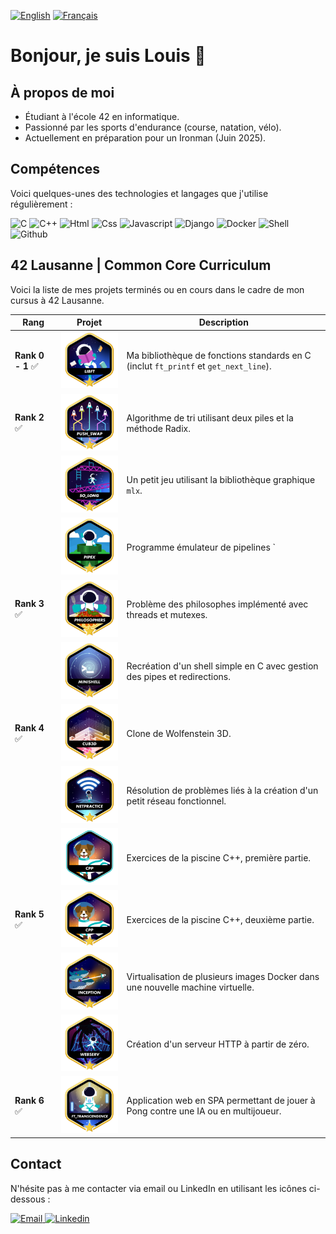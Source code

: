 [![English](https://img.shields.io/badge/lang-en-blue.svg)](../README.md)   [![Français](https://img.shields.io/badge/lang-fr-blue.svg)](./README.md) 

# Bonjour, je suis Louis 👋

## À propos de moi
- Étudiant à l'école 42 en informatique.
- Passionné par les sports d'endurance (course, natation, vélo).
- Actuellement en préparation pour un Ironman (Juin 2025).

## Compétences
Voici quelques-unes des technologies et langages que j'utilise régulièrement :

<img src="https://img.icons8.com/?size=50&id=shQTXiDQiQVR&format=png&color=000000" alt="C"> <img src="https://img.icons8.com/?size=50&id=40669&format=png&color=000000" alt="C++"> <img src="https://img.icons8.com/?size=50&id=20909&format=png&color=000000" alt="Html">
<img src="https://img.icons8.com/?size=50&id=3BTBsJs5myRy&format=png&color=000000" alt="Css">
<img src="https://img.icons8.com/?size=50&id=108784&format=png&color=000000" alt="Javascript">
<img src="https://img.icons8.com/?size=50&id=IuuVVwsdTi2v&format=png&color=000000" alt="Django">
<img src="https://img.icons8.com/?size=50&id=Wln8Z3PcXanx&format=png&color=000000" alt="Docker">
<img src="https://img.icons8.com/?size=50&id=10250&format=png&color=000000" alt="Shell">
<img src="https://img.icons8.com/?size=50&id=3tC9EQumUAuq&format=png&color=000000" alt="Github">

## 42 Lausanne | Common Core Curriculum

Voici la liste de mes projets terminés ou en cours dans le cadre de mon cursus à 42 Lausanne.

| **Rang** | **Projet**                                         | **Description**                                                                 |
|----------|----------------------------------------------------|---------------------------------------------------------------------------------|
| **Rank 0 - 1** ✅ | [![libftm](../badges/libftm.png)](https://github.com/lrjussiau/lbift)  | Ma bibliothèque de fonctions standards en C (inclut `ft_printf` et `get_next_line`). |
| **Rank 2** ✅   | [![push_swapm](../badges/push_swapm.png)](https://github.com/lrjussiau/ft_push_swap)  | Algorithme de tri utilisant deux piles et la méthode Radix.                       |
|          | [![so_longm](../badges/so_longm.png)](https://github.com/lrjussiau/so_long)    | Un petit jeu utilisant la bibliothèque graphique `mlx`.                            |
|          | [![pipexm](../badges/pipexm.png)](https://github.com/lrjussiau/pipex)     | Programme émulateur de pipelines `|` entre deux commandes.                      |
| **Rank 3** ✅   | [![philosophersm](../badges/philosophersm.png)](https://github.com/lrjussiau/Philosophers) | Problème des philosophes implémenté avec threads et mutexes.                      |
|          | [![minishellm](../badges/minishellm.png)](https://github.com/lrjussiau/mini_shell)    | Recréation d'un shell simple en C avec gestion des pipes et redirections.          |
| **Rank 4** ✅   | [![cub3dm](../badges/cub3dm.png)](https://github.com/lrjussiau/cube3d)        | Clone de Wolfenstein 3D.                                                          |
|          | [![net_practicem](../badges/netpracticem.png)](https://github.com/lrjussiau/lbift) | Résolution de problèmes liés à la création d'un petit réseau fonctionnel.          |
|          | [![cpp_part_1m](../badges/cppe.png)](https://github.com/lrjussiau/CPP) | Exercices de la piscine C++, première partie.                                    |
| **Rank 5** ✅   | [![cpp_part_2m](../badges/cppm.png)](https://github.com/lrjussiau/CPP) | Exercices de la piscine C++, deuxième partie.                                    |
|          | [![inceptionm](../badges/inceptionm.png)](https://github.com/lrjussiau/Inception)    | Virtualisation de plusieurs images Docker dans une nouvelle machine virtuelle.      |
|          | [![webservm](../badges/webservm.png)](https://github.com/lrjussiau/web_serv)      | Création d'un serveur HTTP à partir de zéro.                                        |
| **Rank 6** ✅   | [![ft_transcendencem](../badges/ft_transcendencem.png)](https://github.com/lrjussiau/ft_transcendence) | Application web en SPA permettant de jouer à Pong contre une IA ou en multijoueur. |


## Contact
N'hésite pas à me contacter via email ou LinkedIn en utilisant les icônes ci-dessous :

<a href="mailto:lr.jussiaume@gmail.com" target="_blank">
  <img src="https://img.icons8.com/?size=100&id=7rhqrO588QcU&format=png&color=000000" alt="Email">
</a>
<a href="https://www.linkedin.com/in/louis-robert-jussiaume-166263120/" target="_blank">
  <img src="https://img.icons8.com/?size=100&id=13930&format=png&color=000000" alt="Linkedin">
</a>